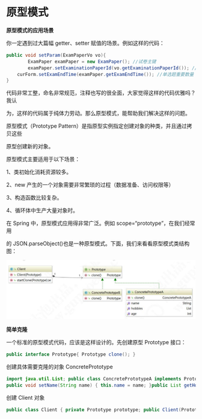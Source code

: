# 原型模式



**原型模式的应用场景** 

你一定遇到过大篇幅 getter、setter 赋值的场景。例如这样的代码：

```java
public void setParam(ExamPaperVo vo){ 
        ExamPaper examPaper = new ExamPaper(); //试卷主键 
    	examPaper.setExaminationPaperId(vo.getExaminationPaperId()); //剩余时间 curForm.setLeavTime(examPaper.getLeavTime()); //单位主键 curForm.setOrganizationId(examPaper.getOrganizationId()); //考试主键 curForm.setId(examPaper.getId()); //考场主键 curForm.setExamroomId(examPaper.getExamroomId()); //用户主键 curForm.setUserId(examPaper.getUserId()); //专业 curForm.setSpecialtyCode(examPaper.getSpecialtyCode()); //岗位 curForm.setPostionCode(examPaper.getPostionCode()); //等级 curForm.setGradeCode(examPaper.getGradeCode()); //考试开始时间 curForm.setExamStartTime(examPaper.getExamStartTime()); //考试结束时间
    curForm.setExamEndTime(examPaper.getExamEndTime()); //单选题重要数量 curForm.setSingleSelectionImpCount(examPaper.getSingleSelectionImpCount()); //多选题重要数量 curForm.setMultiSelectionImpCount(examPaper.getMultiSelectionImpCount()); //判断题重要数量 curForm.setJudgementImpCount(examPaper.getJudgementImpCount()); //考试时间 curForm.setExamTime(examPaper.getExamTime()); //总分 curForm.setFullScore(examPaper.getFullScore()); //及格分 curForm.setPassScore(examPaper.getPassScore()); //学员姓名 curForm.setUserName(examPaper.getUserName()); //分数 curForm.setScore(examPaper.getScore()); //是否及格 curForm.setResult(examPaper.getResult()); curForm.setIsPassed(examPaper.getIsPassed()); //单选答对数量 curForm.setSingleOkCount(examPaper.getSingleOkCount()); //多选答对数量 curForm.setMultiOkCount(examPaper.getMultiOkCount()); //判断答对数量 curForm.setJudgementOkCount(examPaper.getJudgementOkCount()); //提交试卷 service.submit(examPaper); 
}
```

代码非常工整，命名非常规范，注释也写的很全面，大家觉得这样的代码优雅吗？我认 

为，这样的代码属于纯体力劳动。那么原型模式，能帮助我们解决这样的问题。 

原型模式（Prototype Pattern）是指原型实例指定创建对象的种类，并且通过拷贝这些 

原型创建新的对象。 

原型模式主要适用于以下场景： 

1、类初始化消耗资源较多。 

2、new 产生的一个对象需要非常繁琐的过程（数据准备、访问权限等）

3、构造函数比较复杂。 

4、循环体中生产大量对象时。 

在 Spring 中，原型模式应用得非常广泛。例如 scope=“prototype”，在我们经常用 

的 JSON.parseObject()也是一种原型模式。下面，我们来看看原型模式类结构图：

![image-20200229195727096](image-20200229195727096.png)

**简单克隆** 

一个标准的原型模式代码，应该是这样设计的。先创建原型 Prototype 接口：

```java
public interface Prototype{ Prototype clone(); }
```

创建具体需要克隆的对象 ConcretePrototype

```java
import java.util.List; public class ConcretePrototypeA implements Prototype { private int age; private String name; private List hobbies; public int getAge() { return age; }public void setAge(int age) { this.age = age; }public String getName() { return name; }
public void setName(String name) { this.name = name; }public List getHobbies() { return hobbies; }public void setHobbies(List hobbies) { this.hobbies = hobbies; }@Override public ConcretePrototypeA clone() { ConcretePrototypeA concretePrototype = new ConcretePrototypeA(); concretePrototype.setAge(this.age); concretePrototype.setName(this.name); concretePrototype.setHobbies(this.hobbies); return concretePrototype; } }
```

创建 Client 对象

```java
public class Client { private Prototype prototype; public Client(Prototype prototype){ this.prototype = prototype; }public Prototype startClone(Prototype concretePrototype){ return (Prototype)concretePrototype.clone(); } }
```















